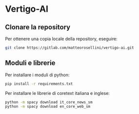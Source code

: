 # Vertigo-AI

## Clonare la repository

Per ottenere una copia locale della repository, eseguire:

```bash
git clone https://gitlab.com/matteorosellini/vertigo-ai.git
```
## Moduli e librerie
Per installare i moduli di python:
``` bash
pip install -r requirements.txt

```
Per installare le librerie di coretext italiana e inglese:
``` bash
python -m spacy download it_core_news_sm
python -m spacy download en_core_web_sm
```

